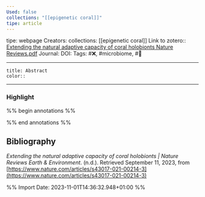 ```yaml
---
Used: false
collections: "[[epigenetic coral]]"
tipe: article
---
```

tipe: webpage
Creators: 
collections: [[epigenetic coral]]
Link to zotero:: [Extending the natural adaptive capacity of coral holobionts Nature Reviews.pdf](zotero://select/library/items/S7PFVN5I)
Journal: 
DOI: 
Tags: #❌, #microbiome, #🛑

---
```ad-note
title: Abstract
color:: 

```

---
### Highlight

%% begin annotations %%







%% end annotations %%

## Bibliography

_Extending the natural adaptive capacity of coral holobionts | Nature Reviews Earth & Environment_. (n.d.). Retrieved September 11, 2023, from [https://www.nature.com/articles/s43017-021-00214-3](https://www.nature.com/articles/s43017-021-00214-3)

%% Import Date: 2023-11-01T14:36:32.948+01:00 %%
